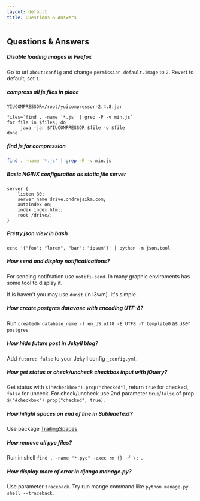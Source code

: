 ```yaml
---
layout: default
title: Questions & Answers
---
```


## Questions & Answers

##### Disable loading images in Firefox

Go to url `about:config` and change `permission.default.image` to `2`. Revert to default, set `1`.

##### compress all js files in place

```
YIUCOMPRESSOR=/root/yuicompressor-2.4.8.jar

files=`find . -name '*.js' | grep -P -v min.js`
for file in $files; do
     java -jar $YIUCOMPRESSOR $file -o $file
done
```

##### find js for compression

``` bash
find . -name '*.js' | grep -P -v min.js
```

##### Basic NGINX configuration as static file server

```
server {
    listen 80;
    server_name drive.ondrejsika.com;
    autoindex on;
    index index.html;
    root /drive/;
}
```

##### Pretty json view in bash

`echo '{"foo": "lorem", "bar": "ipsum"}' | python -m json.tool`

##### How send and display notificatications?

For sending notifcation use `notifi-send`. In many graphic enviroments has some tool to display it.

If is haven't you may use `dunst` (in i3wm). It's simple.

##### How create postgres datavase with encoding UTF-8?

Run `createdb database_name -l en_US.utf8 -E UTF8 -T template0` as user `postgres`.

##### How hide future post in Jekyll blog?

Add `future: false` to your Jekyll config `_config.yml`.

##### How get status or check/uncheck checkbox input with jQuery?

Get status with `$("#checkbox").prop("checked")`, return `true` for checked, `false` for unceck. For check/uncheck use 2nd parameter `true`/`false` of prop `$("#checkbox").prop("checked", true)`.

##### How hilight spaces on end of line in SublimeText?

Use package [TrailingSpaces](https://github.com/SublimeText/TrailingSpaces).

##### How remove all pyc files?

Run in shell `find . -name "*.pyc" -exec rm {} -f \; `.

##### How display more of error in django manage.py?

Use parameter `traceback`. Try run mange command like `python manage.py shell --traceback`.
